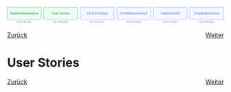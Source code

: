 ![Meilenstein 2: User Stories bis zum 19.06.2022](../assets/progress-02.png)

<div style="display: flex; justify-content: space-between;">
  <a href="../stakeholderanalyse">Zurück</a>
  <a href="../click-prototyp">Weiter</a>
</div>


# User Stories

<!-- TODO: Verlinkung zu Anforderungen, Hier fehlen die Ergebnisse und Personae etc. -->

<div style="display: flex; justify-content: space-between;">
  <a href="../stakeholderanalyse">Zurück</a>
  <a href="../click-prototyp">Weiter</a>
</div>
